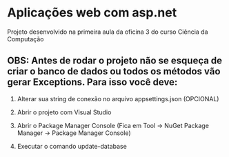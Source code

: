# Aplicações web com asp.net

Projeto desenvolvido na primeira aula da oficina 3 do curso Ciência da Computação

## OBS: Antes de rodar o projeto não se esqueça de criar o banco de dados ou todos os métodos vão gerar Exceptions. Para isso você deve:

1. Alterar sua string de conexão no arquivo appsettings.json (OPCIONAL)

2. Abrir o projeto com Visual Studio

3. Abrir o Package Manager Console (Fica em Tool -> NuGet Package Manager -> Package Manager Console)

4. Executar o comando update-database
